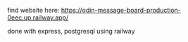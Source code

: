 find website here: https://odin-message-board-production-0eec.up.railway.app/

done with express, postgresql using railway
